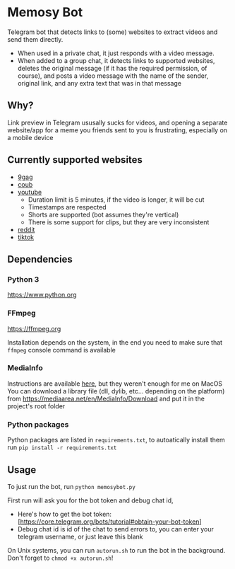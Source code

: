 # Memosy Bot

Telegram bot that detects links to (some) websites to extract videos and send them directly.
- When used in a private chat, it just responds with a video message.
- When added to a group chat, it detects links to supported websites, deletes the original message (if it has the required permission, of course), and posts a video message with the name of the sender, original link, and any extra text that was in that message

## Why?

Link preview in Telegram ususally sucks for videos, and opening a separate website/app for a meme you friends sent to you is frustrating, especially on a mobile device

## Currently supported websites

- [9gag](https://9gag.com)
- [coub](https://coub.com)
- [youtube](https://youtube.com)
  - Duration limit is 5 minutes, if the video is longer, it will be cut
  - Timestamps are respected
  - Shorts are supported (bot assumes they're vertical)
  - There is some support for clips, but they are very inconsistent
- [reddit](https://reddit.com)
- [tiktok](https://tiktok.com)


## Dependencies

### Python 3

https://www.python.org

### FFmpeg

https://ffmpeg.org

Installation depends on the system, in the end you need to make sure that `ffmpeg` console command is available

### MediaInfo

Instructions are available [here](https://pymediainfo.readthedocs.io/en/stable/), but they weren't enough for me on MacOS
You can download a library file (dll, dylib, etc... depending on the platform) from https://mediaarea.net/en/MediaInfo/Download and put it in the project's root folder


### Python packages

Python packages are listed in `requirements.txt`, to autoatically install them run `pip install -r requirements.txt`


## Usage

To just run the bot, run `python memosybot.py`

First run will ask you for the bot token and debug chat id,
 - Here's how to get the bot token: [https://core.telegram.org/bots/tutorial#obtain-your-bot-token]
 - Debug chat id is id of the chat to send errors to, you can enter your telegram username, or just leave this blank
   
On Unix systems, you can run `autorun.sh` to run the bot in the background. Don't forget to `chmod +x autorun.sh`!
